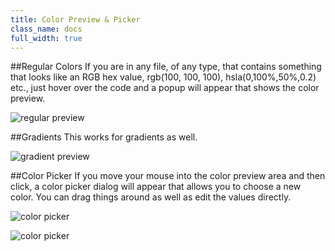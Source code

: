 ```yaml
---
title: Color Preview & Picker
class_name: docs
full_width: true
---
```


##Regular Colors
If you are in any file, of any type, that contains something that looks like an RGB hex value, rgb(100, 100, 100), hsla(0,100%,50%,0.2) etc., just hover over the code and a popup will appear that shows the color preview.

![regular preview](/img/docs/color-preview.png)


##Gradients
This works for gradients as well.

![gradient preview](/img/docs/gradient-preview.png)

##Color Picker
If you move your mouse into the color preview area and then click, a color picker dialog will appear that allows you to choose a new color. You can drag things around as well as edit the values directly.

![color picker](/img/docs/picker-1.png)

![color picker](/img/docs/picker-2.png)

